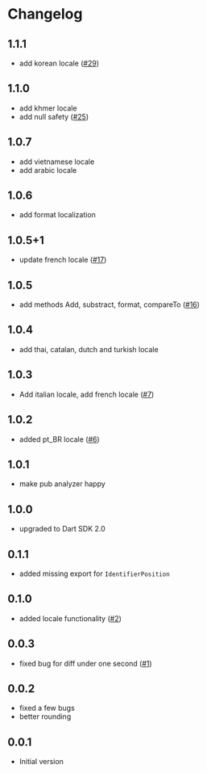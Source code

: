 # Changelog

## 1.1.1

- add korean locale ([#29])

## 1.1.0

- add khmer locale
- add null safety ([#25])

## 1.0.7

- add vietnamese locale
- add arabic locale

## 1.0.6

- add format localization

## 1.0.5+1

- update french locale ([#17])

## 1.0.5

- add methods Add, substract, format, compareTo ([#16])

## 1.0.4

- add thai, catalan, dutch and turkish locale

## 1.0.3

- Add italian locale, add french locale  ([#7])

## 1.0.2

- added pt_BR locale ([#6])

## 1.0.1

- make pub analyzer happy

## 1.0.0

- upgraded to Dart SDK 2.0

## 0.1.1

- added missing export for `IdentifierPosition`

## 0.1.0

- added locale functionality ([#2])

## 0.0.3

- fixed bug for diff under one second ([#1])

## 0.0.2

- fixed a few bugs
- better rounding

## 0.0.1

- Initial version


[#1]: https://github.com/rinukkusu/simple_moment/pull/1
[#2]: https://github.com/rinukkusu/simple_moment/issues/2
[#6]: https://github.com/rinukkusu/simple_moment/pull/6
[#7]: https://github.com/rinukkusu/simple_moment/pull/7
[#16]: https://github.com/rinukkusu/simple_moment/pull/16
[#17]: https://github.com/rinukkusu/simple_moment/pull/17
[#25]: https://github.com/rinukkusu/simple_moment/issues/25
[#29]: https://github.com/rinukkusu/simple_moment/pull/29
